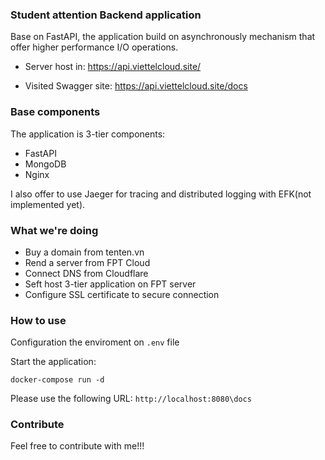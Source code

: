 ### Student attention Backend application

Base on FastAPI, the application build on asynchronously mechanism that offer higher performance I/O operations.

- Server host in: https://api.viettelcloud.site/ 

- Visited Swagger site: https://api.viettelcloud.site/docs

### Base components
The application is 3-tier components:
 - FastAPI
 - MongoDB
 - Nginx

I also offer to use Jaeger for tracing and distributed logging with EFK(not implemented yet).

### What we're doing

- Buy a domain from tenten.vn
- Rend a server from FPT Cloud
- Connect DNS from Cloudflare
- Seft host 3-tier application on FPT server
- Configure SSL certificate to secure connection

### How to use

Configuration the enviroment on `.env` file

Start the application: 

```
docker-compose run -d
```

Please use the following URL: `http://localhost:8080\docs`

### Contribute

Feel free to contribute with me!!!